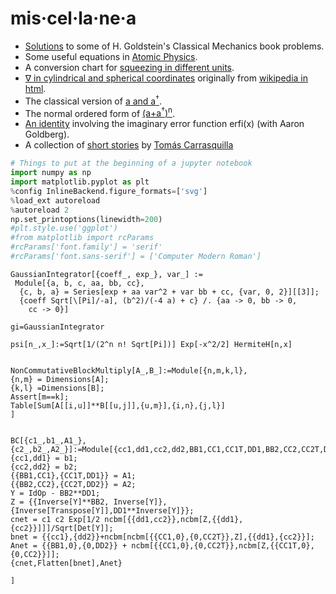 # mis·cel·la·ne·a

* [Solutions](https://github.com/nquesada/Goldstein) to some of H. Goldstein's Classical Mechanics book problems.
* Some useful equations in [Atomic Physics](https://nquesada.github.io/misc/atomic.pdf).
* A conversion chart for [squeezing in different units](https://nquesada.github.io/misc/squeezing.pdf).
* [&nabla; in cylindrical and spherical coordinates](https://nquesada.github.io/misc/DelFixed.pdf) originally from [wikipedia in html](https://en.wikipedia.org/wiki/Del_in_cylindrical_and_spherical_coordinates).
* The classical version of [a and a<sup>&#8224;</sup>](https://nquesada.github.io/misc/sho.pdf).
* The normal ordered form of [(a+a<sup>&#8224;</sup>)<sup>n</sup>](https://nquesada.github.io/misc/normal.pdf).
* [An identity](https://nquesada.github.io/misc/erfi.pdf) involving the imaginary error function erfi(x) (with Aaron Goldberg).
* A collection of [short stories](https://github.com/nquesada/TomasCarrasquilla) by [Tom&aacute;s Carrasquilla](https://en.wikipedia.org/wiki/Tom%C3%A1s_Carrasquilla)

```python
# Things to put at the beginning of a jupyter notebook
import numpy as np
import matplotlib.pyplot as plt
%config InlineBackend.figure_formats=['svg']
%load_ext autoreload
%autoreload 2
np.set_printoptions(linewidth=200)
#plt.style.use('ggplot')
#from matplotlib import rcParams
#rcParams['font.family'] = 'serif'
#rcParams['font.sans-serif'] = ['Computer Modern Roman']
```

```
GaussianIntegrator[{coeff_, exp_}, var_] := 
 Module[{a, b, c, aa, bb, cc},
  {c, b, a} = Series[exp + aa var^2 + var bb + cc, {var, 0, 2}][[3]];
  {coeff Sqrt[\[Pi]/-a], (b^2)/(-4 a) + c} /. {aa -> 0, bb -> 0, 
    cc -> 0}]

gi=GaussianIntegrator

psi[n_,x_]:=Sqrt[1/(2^n n! Sqrt[Pi])] Exp[-x^2/2] HermiteH[n,x]


NonCommutativeBlockMultiply[A_,B_]:=Module[{n,m,k,l},
{n,m} = Dimensions[A];
{k,l} =Dimensions[B];
Assert[m==k];
Table[Sum[A[[i,u]]**B[[u,j]],{u,m}],{i,n},{j,l}]
]


BC[{c1_,b1_,A1_},{c2_,b2_,A2_}]:=Module[{cc1,dd1,cc2,dd2,BB1,CC1,CC1T,DD1,BB2,CC2,CC2T,DD2,Y,Z},
{cc1,dd1} = b1;
{cc2,dd2} = b2;
{{BB1,CC1},{CC1T,DD1}} = A1;
{{BB2,CC2},{CC2T,DD2}} = A2;
Y = IdOp - BB2**DD1;
Z = {{Inverse[Y]**BB2, Inverse[Y]},{Inverse[Transpose[Y]],DD1**Inverse[Y]}};
cnet = c1 c2 Exp[1/2 ncbm[{{dd1,cc2}},ncbm[Z,{{dd1},{cc2}}]]]/Sqrt[Det[Y]];
bnet = {{cc1},{dd2}}+ncbm[ncbm[{{CC1,0},{0,CC2T}},Z],{{dd1},{cc2}}];
Anet = {{BB1,0},{0,DD2}} + ncbm[{{CC1,0},{0,CC2T}},ncbm[Z,{{CC1T,0},{0,CC2}}]];
{cnet,Flatten[bnet],Anet}

]
```
